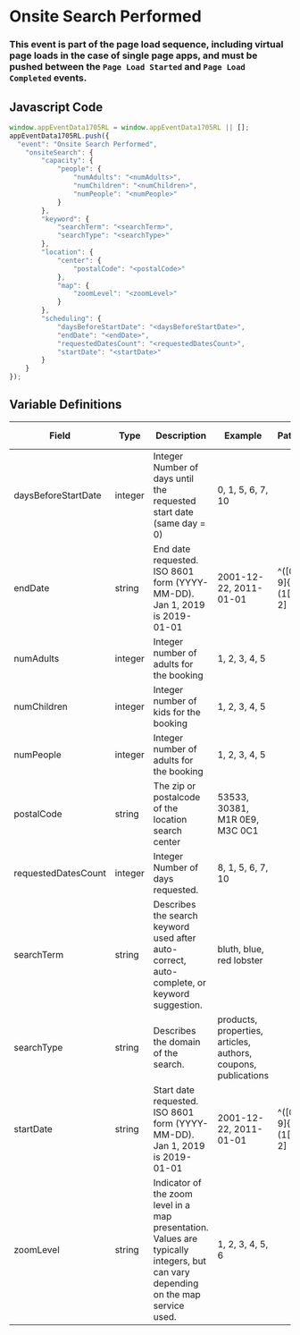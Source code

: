 # Onsite Search Performed

### This event is part of the page load sequence, including virtual page loads in the case of single page apps, and must be pushed between the `Page Load Started` and `Page Load Completed` events.

## Javascript Code
```js
window.appEventData1705RL = window.appEventData1705RL || [];
appEventData1705RL.push({
  "event": "Onsite Search Performed",
    "onsiteSearch": {
        "capacity": {
            "people": {
                "numAdults": "<numAdults>",
                "numChildren": "<numChildren>",
                "numPeople": "<numPeople>"
            }
        },
        "keyword": {
            "searchTerm": "<searchTerm>",
            "searchType": "<searchType>"
        },
        "location": {
            "center": {
                "postalCode": "<postalCode>"
            },
            "map": {
                "zoomLevel": "<zoomLevel>"
            }
        },
        "scheduling": {
            "daysBeforeStartDate": "<daysBeforeStartDate>",
            "endDate": "<endDate>",
            "requestedDatesCount": "<requestedDatesCount>",
            "startDate": "<startDate>"
        }
    }
});
```

## Variable Definitions

|Field|Type|Description|Example|Pattern|Min Length|Max Length|Minimum|Maximum|Multiple Of|
| --- | --- | --- | --- | --- | --- | --- | --- | --- | --- |
|daysBeforeStartDate|integer|Integer Number of days until the requested start date \(same day = 0\)|0, 1, 5, 6, 7, 10||||0|||
|endDate|string|End date requested. ISO 8601 form \(YYYY-MM-DD\). Jan 1, 2019 is 2019-01-01|2001-12-22, 2011-01-01|^([0-9]{4})-(1[0-2]|0[1-9])-(3[01]|0[1-9]|[12][0-9])$||||||
|numAdults|integer|Integer number of adults for the booking|1, 2, 3, 4, 5||||1|||
|numChildren|integer|Integer number of kids for the booking|1, 2, 3, 4, 5||||0|||
|numPeople|integer|Integer number of adults for the booking|1, 2, 3, 4, 5||||1|||
|postalCode|string|The zip or postalcode of the location search center|53533, 30381, M1R 0E9, M3C 0C1|||||||
|requestedDatesCount|integer|Integer Number of days requested.|8, 1, 5, 6, 7, 10||||1|||
|searchTerm|string|Describes the search keyword used after auto-correct, auto-complete, or keyword suggestion. |bluth, blue, red lobster|||||||
|searchType|string|Describes the domain of the search. |products, properties, articles, authors, coupons, publications|||||||
|startDate|string|Start date requested. ISO 8601 form \(YYYY-MM-DD\). Jan 1, 2019 is 2019-01-01|2001-12-22, 2011-01-01|^([0-9]{4})-(1[0-2]|0[1-9])-(3[01]|0[1-9]|[12][0-9])$||||||
|zoomLevel|string|Indicator of the zoom level in a map presentation. Values are typically integers, but can vary depending on the map service used. |1, 2, 3, 4, 5, 6|||||||
